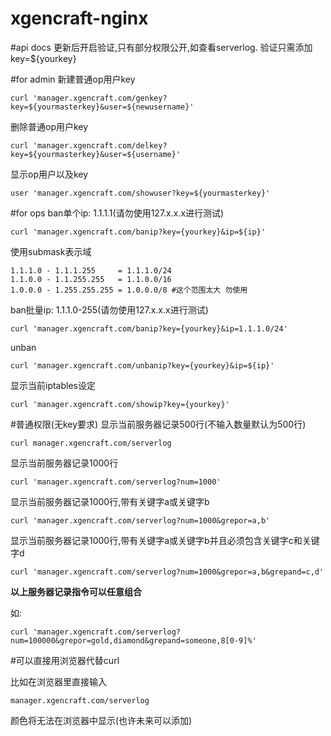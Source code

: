 xgencraft-nginx
===============

#api docs
更新后开启验证,只有部分权限公开,如查看serverlog.
验证只需添加key=${yourkey}

#for admin
新建普通op用户key

    curl 'manager.xgencraft.com/genkey?key=${yourmasterkey}&user=${newusername}'

删除普通op用户key

    curl 'manager.xgencraft.com/delkey?key=${yourmasterkey}&user=${username}'
    
显示op用户以及key

    user 'manager.xgencraft.com/showuser?key=${yourmasterkey}'
    
    
#for ops
ban单个ip: 1.1.1.1(请勿使用127.x.x.x进行测试)

    curl 'manager.xgencraft.com/banip?key={yourkey}&ip=${ip}'

使用submask表示域

    1.1.1.0 - 1.1.1.255     = 1.1.1.0/24
    1.1.0.0 - 1.1.255.255   = 1.1.0.0/16
    1.0.0.0 - 1.255.255.255 = 1.0.0.0/8 #这个范围太大 勿使用

ban批量ip: 1.1.1.0-255(请勿使用127.x.x.x进行测试)

    curl 'manager.xgencraft.com/banip?key={yourkey}&ip=1.1.1.0/24'

unban

    curl 'manager.xgencraft.com/unbanip?key={yourkey}&ip=${ip}'

显示当前iptables设定

    curl 'manager.xgencraft.com/showip?key={yourkey}'

#普通权限(无key要求)
显示当前服务器记录500行(不输入数量默认为500行)

    curl manager.xgencraft.com/serverlog

显示当前服务器记录1000行

    curl 'manager.xgencraft.com/serverlog?num=1000'
    
显示当前服务器记录1000行,带有关键字a或关键字b

    curl 'manager.xgencraft.com/serverlog?num=1000&grepor=a,b'
    
显示当前服务器记录1000行,带有关键字a或关键字b并且必须包含关键字c和关键字d

    curl 'manager.xgencraft.com/serverlog?num=1000&grepor=a,b&grepand=c,d'

**以上服务器记录指令可以任意组合**

如:

    curl 'manager.xgencraft.com/serverlog?num=100000&grepor=gold,diamond&grepand=someone,8[0-9]%'

#可以直接用浏览器代替curl

比如在浏览器里直接输入

    manager.xgencraft.com/serverlog

颜色将无法在浏览器中显示(也许未来可以添加)
